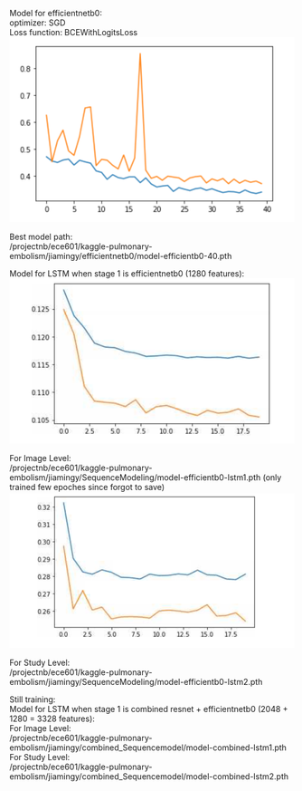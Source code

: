 Model for efficientnetb0:  
optimizer: SGD  
Loss function: BCEWithLogitsLoss 
![image](https://github.com/Neurobiologist/EC601-Pulmonary-Embolism/blob/master/efficientnetb0/IMG/efficientnetb0.PNG)

Best model path:    
/projectnb/ece601/kaggle-pulmonary-embolism/jiamingy/efficientnetb0/model-efficientb0-40.pth  

Model for LSTM when stage 1 is efficientnetb0 (1280 features):  
![image](https://github.com/Neurobiologist/EC601-Pulmonary-Embolism/blob/master/efficientnetb0/IMG/efficientnetb0_lstm_imagelevel.PNG)


For Image Level:    
/projectnb/ece601/kaggle-pulmonary-embolism/jiamingy/SequenceModeling/model-efficientb0-lstm1.pth (only trained few epoches since forgot to save)    
![image](https://github.com/Neurobiologist/EC601-Pulmonary-Embolism/blob/master/efficientnetb0/IMG/efficientnetb0_lstm_studylevel.PNG)

For Study Level:  
/projectnb/ece601/kaggle-pulmonary-embolism/jiamingy/SequenceModeling/model-efficientb0-lstm2.pth

Still training:  
Model for LSTM when stage 1 is combined resnet + efficientnetb0 (2048 + 1280 = 3328 features):    
For Image Level:    
/projectnb/ece601/kaggle-pulmonary-embolism/jiamingy/combined_Sequencemodel/model-combined-lstm1.pth  
For Study Level:  
/projectnb/ece601/kaggle-pulmonary-embolism/jiamingy/combined_Sequencemodel/model-combined-lstm2.pth
